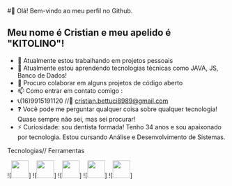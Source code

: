 #👋 Olá! Bem-vindo ao meu perfil no Github.
## Meu nome é Cristian e meu apelido é "KITOLINO"!

- 🔭 Atualmente estou trabalhando em projetos pessoais
- 🌱 Atualmente estou aprendendo tecnologias técnicas como JAVA, JS, Banco de Dados!
- 👯 Procuro colaborar em alguns projetos de código aberto
- 📫 Como entrar em contato comigo :
- 📞(16)9915191120 //📧 cristian.bettuci8989@gmail.com
- ❓ Você pode me perguntar qualquer coisa sobre qualquer tecnologia! Quase sempre não sei, mas sei procurar!
- ⚡ Curiosidade: sou dentista formada! Tenho 34 anos e sou apaixonado por tecnologia. Estou cursando Análise e Desenvolvimento de Sistemas.
  
Tecnologias// Ferramentas



![<img src="https://cdn.jsdelivr.net/gh/devicons/devicon@latest/icons/html5/html5-original-wordmark.svg"  width="40" height="40"/>]
![<img src="https://cdn.jsdelivr.net/gh/devicons/devicon@latest/icons/java/java-original-wordmark.svg" width="40" height="40" />]
![<img src="https://cdn.jsdelivr.net/gh/devicons/devicon@latest/icons/javascript/javascript-original.svg" width="40" height="40" />]
![<img src="https://cdn.jsdelivr.net/gh/devicons/devicon@latest/icons/oracle/oracle-original.svg"  width="40" height="40" />]
![<img src="https://cdn.jsdelivr.net/gh/devicons/devicon@latest/icons/sqldeveloper/sqldeveloper-original.svg" width="40" height="40"/>]


          
          
